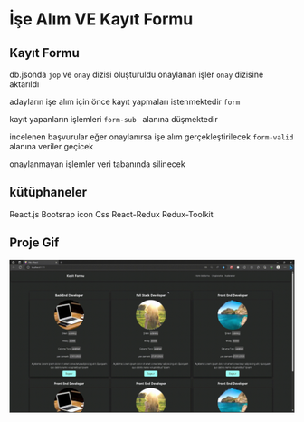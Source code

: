 # İşe Alım VE Kayıt Formu

## Kayıt Formu

db.jsonda `jop` ve `onay` dizisi oluşturuldu onaylanan işler `onay` dizisine aktarıldı

adayların işe alım için önce kayıt yapmaları istenmektedir `form`

kayıt yapanların işlemleri `form-sub ` alanına düşmektedir

incelenen başvurular eğer onaylanırsa işe alım gerçekleştirilecek `form-valid` alanına veriler geçicek

onaylanmayan işlemler veri tabanında silinecek

## kütüphaneler

React.js
Bootsrap icon
Css
React-Redux
Redux-Toolkit

## Proje Gif

![giff](/yeni.gif)
